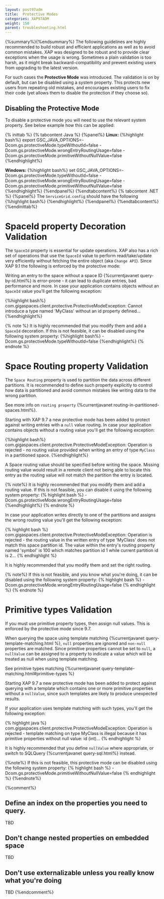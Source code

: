 ```yaml
---
layout: post97adm
title:  Protective Modes
categories: XAP97ADM
weight: 150
parent: troubleshooting.html
---
```


{%summary%}{%endsummary%}
The following guidelines are highly recommended to build robust and efficient applications as well as to avoid common mistakes. XAP was designed to be robust and to provide clear exceptions when the usage is wrong. Sometimes a plain validation is too harsh, as it might break backward-compatibility and prevent existing users from upgrading to the latest version. 

For such cases the **Protective Mode** was introduced. The validation is on by default, but can be disabled using a system property. This protects new users from repeating old mistakes, and encourages existing users to fix their code (yet allows them to disable the protection if they choose so).

## Disabling the Protective Mode
To disable a protective mode you will need to use the relevant system property. See below example how this can be applied:

{% inittab %}
{% tabcontent Java %}
{%panel%}
**Linux:**
{%highlight bash%}
export GSC_JAVA_OPTIONS=-Dcom.gs.protectiveMode.typeWithoutId=false -Dcom.gs.protectiveMode.wrongEntryRoutingUsage=false -Dcom.gs.protectiveMode.primitiveWithoutNullValue=false
{%endhighlight%}

**Windows:**
{%highlight bash%}
set GSC_JAVA_OPTIONS=-Dcom.gs.protectiveMode.typeWithoutId=false -Dcom.gs.protectiveMode.wrongEntryRoutingUsage=false -Dcom.gs.protectiveMode.primitiveWithoutNullValue=false
{%endhighlight%}
{%endpanel%}
{%endtabcontent%}
{% tabcontent .NET %}
{%panel%}
The `ServiceGrid.config` should have the following
{%highlight bash%}
<JvmSettings>
   <JvmCustomOptions>
      <add Option="-Dcom.gs.protectiveMode.typeWithoutId=false"/>
      <add Option="-Dcom.gs.protectiveMode.wrongEntryRoutingUsage=false"/>
      <add Option="-Dcom.gs.protectiveMode.primitiveWithoutNullValue=false"/>
   </JvmCustomOptions>
</JvmSettings>
{%endhighlight%}
{%endpanel%}
{%endtabcontent%}
{%endinittab%}

# SpaceId property Decoration Validation

The `SpaceId` property is essential for update operations. XAP also has a rich set of operations that use the `SpaceId` value to perform read/take/update very efficiently without fetching the entire object (aka `Change API`).  Since XAP 9.1 the following is enforced by the protective mode:

Writing an entry to the space without a space ID {%currentjavanet query-by-id.html%} is error-prone - it can lead to duplicate entries, bad performance and more. In case your application contains objects without an `SpaceId` value you'll get the following exception:

{%highlight bash%}
com.gigaspaces.client.protective.ProtectiveModeException: Cannot introduce a type named 'MyClass' without an id property defined...
{%endhighlight%}

{% note %}
It is highly recommended that you modify them and add a `SpaceId` decoration. If this is not feasible, it can be disabled using the following system property:
{%highlight bash%}
-Dcom.gs.protectiveMode.typeWithoutId=false
{%endhighlight%}
{% endnote %}


# Space Routing property Validation

The `Space Routing` property is used to partition the data across different partitions. It is recommended to define such property explicitly to control how data is partitioned and avoid common mistakes like writing data to the wrong partition.

See more info on `routing property` {%currentjavanet routing-in-partitioned-spaces.html%}.

Starting with XAP 9.7 a new protective mode has been added to protect against writing entries with a `null` value routing. In case your application contains objects without a routing value you'll get the following exception:

{%highlight bash%}
com.gigaspaces.client.protective.ProtectiveModeException: Operation is rejected - no routing value provided when writing an entry of type `MyClass` in a partitioned space.
{%endhighlight%}

A Space routing value should be specified before writing the space. Missing routing value would result in a remote client not being able to locate this entry as the routing value will not match the partition the entry is located.

{% note%}
It is highly recommended that you modify them and add a routing value. If this is not feasible, you can disable it using the following system property:
{% highlight bash %}
-Dcom.gs.protectiveMode.wrongEntryRoutingUsage=false
{%endhighlight%}
{% endnote %}

In case your application writes directly to one of the partitions and assigns the wrong routing value you'll get the following exception:

{% highlight bash %}
com.gigaspaces.client.protective.ProtectiveModeException: Operation is rejected - the routing value in the written entry of type 'MyClass' does not match this space partition id. The value within the entry's routing property named 'symbol' is 100 which matches partition id 1 while current partition id is 2...
{% endhighlight %}

It is highly recommended that you modify them and set the right routing.

{% note%}
If this is not feasible, and you know what you're doing, it can be disabled using the following system property: 
{% highlight bash %}
-Dcom.gs.protectiveMode.wrongEntryRoutingUsage=false
{% endhighlight %}
{% endnote %}


# Primitive types Validation

If you must use primitive property types, then assign null values. This is enforced by the protective mode since 9.7.

When querying the space using template matching {%currentjavanet query-template-matching.html %}, `null` properties are ignored and `non-null` properties are matched. Since primitive properties cannot be set to `null`, a `nullValue` can be assigned to a property to indicate a value which will be treated as null when using template matching.

See primitive types matching {%currentjavanet query-template-matching.html#primitive-types %}

Starting XAP 9.7 a new protective mode has been added to protect against querying with a template which contains one or more primitive properties without a `nullValue`, since such templates are likely to produce unexpected results. 

If your application uses template matching with such types, you'll get the following exception:

{% highlight java %}
com.gigaspaces.client.protective.ProtectiveModeException: Operation is rejected - template matching on type MyClass is illegal because it has primitive properties without null value: id (int)...
{% endhighlight %}


It is highly recommended that you define `nullValue` where appropriate, or switch to SQLQuery {%currentjavanet query-sql.html%} instead.

{%note%}
If this is not feasible, this protective mode can be disabled using the following system property: 
{% highlight bash %}
-Dcom.gs.protectiveMode.primitiveWithoutNullValue=false
{% endhighlight %}
{%endnote%}


{%comment%}
## Define an index on the properties you need to query. 

TBD

## Don't change nested properties on embedded space

TBD

## Don't use externalizable unless you really know what you're doing 

TBD
{%endcomment%}
